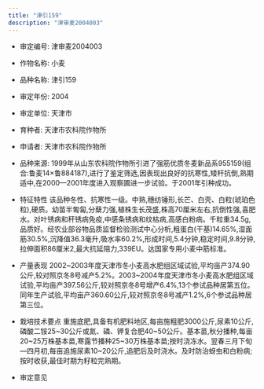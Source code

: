 ```yaml
---
title: "津引159"
description: "津审麦2004003"
---
```

* 审定编号:  津审麦2004003

*  作物名称:  小麦

*  品种名称:  津引159

*  审定年份:  2004

*  审定单位:  天津市

* 育种者:  天津市农科院作物所

*  申请者:  天津市农科院作物所

*  品种来源:  1999年从山东农科院作物所引进了强筋优质冬麦新品系955159(组合:鲁麦14×鲁884187),进行了鉴定筛选,因表现出良好的抗寒性,矮秆抗倒,熟期适中,在2000—2001年度进入观察圃进一步试验。于2001年引种成功。

*  特征特性
该品种冬性、抗寒性一级。中熟,穗纺锤形,长芒、白壳、白粒(琥珀色粒),硬质。幼苗半匍匐,分蘖力强,植株生长茂盛,株高70厘米左右,抗倒性强,喜肥水。对叶锈病和秆锈病免疫,中感条锈病和纹枯病,高感白粉病。千粒重34.5g,品质好。经农业部谷物品质监督检验测试中心分析,粗蛋白(干基)14.65%,湿面筋30.5%,沉降值36.3毫升,吸水率60.2%,形成时间,5.4分钟,稳定时间,9.8分钟,拉伸面积86厘米2,最大抗延阻力,339EU。达国家专用小麦中筋标准。

*  产量表现
2002~2003年度天津市冬小麦高水肥组区域试验,平均亩产374.90公斤,较对照京冬8号减产5.2%。2003~2004年度天津市冬小麦高水肥组区域试验,平均亩产397.56公斤,较对照京冬8号增产6.4%,13个参试品种居第五位。同年生产试验,平均亩产360.60公斤,较对照京冬8号减产1.2%,6个参试品种居第三位。

*  栽培技术要点
重施底肥,具备有机肥料地区,每亩施粗肥3000公斤,尿素10公斤,磷酸二铵25~30公斤或氮、磷、钾复合肥40~50公斤。基本苗,秋分播种,每亩20~25万株基本苗,寒露节播种25~30万株基本苗;按时浇冻水。翌春三月下旬—四月初,每亩追施尿素10~20公斤,追肥后及时浇水。及时防治蚜虫和白粉病;按时收获,最佳时期为籽粒完熟期。

*  审定意见

